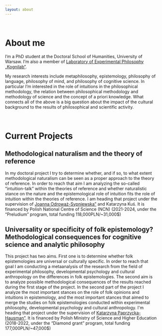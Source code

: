 ```yaml
---
layout: about 
---
```


<br/>

# About me


I’m a PhD student at the Doctoral School of Humanities, University of Warsaw. I’m also a member of <a target="_blank" href="http://kognilab.pl/wordpress/en/laboratory-of-experimental-philosophy-kognilab/">Laboratory of Experimental Philosophy „Kognilab”</a>.

My research interests include metaphilosophy, epistemology, philosophy of language, philosophy of mind, and philosophy of cognitive science. In particular I’m interested in the role of intuitions in the philosophical methodology, the relation between philosophical methodology and methodology of science and the concept of a priori knowledge. What connects all of the above is a big question about the impact of the cultural background to the results of philosophical and scientific activity.  

<br/>

# Current Projects


## Methodological naturalism and the theory of reference
In my doctoral project I try to determine whether, and if so, to what extent methodological naturalism can be seen as a proper approach to the theory of reference. In order to reach that aim I am analyzing the so-called “intuition-talk” within the theories of reference and whether naturalistic stance on the nature and the epistemological role of intuition fits the role of intuition within the theories of reference. I am heading that project under the supervision of <a target="_blank" href="https://odrowazsypniewska.wixsite.com/home">Joanna Odrowąż-Sypniewska”</a> and Katarzyna Kuś. It is financed by Polish National Centre of Science (NCN) (2021-2024, under the “Preludium” program, total funding 118,000PLN/~31,000$)

## Universality or specificity of folk epistemology? Methodological consequences for cognitive science and analytic philosophy
This project has two aims. First one is to determine whether folk epistemologies are universal or culturally specific. In order to reach that goal I am conducting a metaanalysis of the research from the field of experimental philosophy, developmental psychology and cultural anthropology on the differences in folk epistemologies. The second aim is to analyze possible methodological consequences of the results reached during the first stage of the project. In the second part of the project I analyze the most important stances on the role of folk opinions and intuitions in epistemology, and the most important stances that aimed to merge the studies on folk epistemologies conducted within experimental philosophy, developmental psychology and cultural anthropology. I'm heading that project under the supervision of <a target="_blank" href="https://kpaprzycka.filozofia.uw.edu.pl/">Katarzyna Paprzycka-Hausman”</a>. It is financed by Polish Ministry of Science and Higher Education (2018-2022, under the “Diamond grant” program, total funding 177,000PLN/~47,000$)

<br/> 
